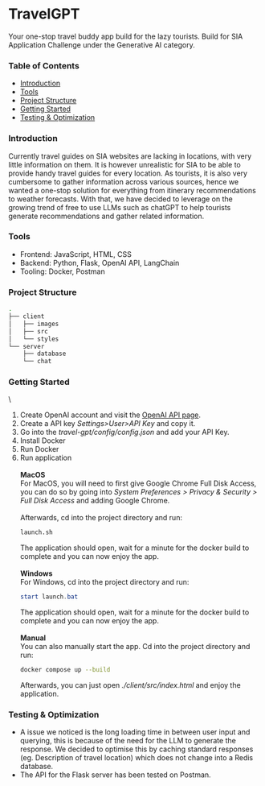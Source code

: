 # TravelGPT
Your one-stop travel buddy app build for the lazy tourists.
Build for SIA Application Challenge under the Generative AI category.

### Table of Contents
- [Introduction](#introduction)
- [Tools](#Tools)
- [Project Structure](#project-structure)
- [Getting Started](#getting-started)
- [Testing & Optimization](#testing-&-optimization)

### Introduction
Currently travel guides on SIA websites are lacking in locations, with very little information on them. It is however unrealistic for SIA to be able to provide handy travel guides for every location.
As tourists, it is also very cumbersome to gather information across various sources, hence we wanted a one-stop solution for everything from itinerary recommendations to weather forecasts.
With that, we have decided to leverage on the growing trend of free to use LLMs such as chatGPT to help tourists generate recommendations and gather related information.

### Tools
 - Frontend: JavaScript, HTML, CSS
 - Backend: Python, Flask, OpenAI API, LangChain
 - Tooling: Docker, Postman

### Project Structure
```bash
.
├── client
│   ├── images
│   ├── src
│   └── styles
└── server
    ├── database
    └── chat
```

### Getting Started
\
1. Create OpenAI account and visit the [OpenAI API page](https://platform.openai.com/overview).
2. Create a API key *Settings>User>API Key* and copy it.
3. Go into the *travel-gpt/config/config.json* and add your API Key.
4. Install Docker
5. Run Docker
6. Run application\
\
**MacOS**\
    For MacOS, you will need to first give Google Chrome Full Disk Access, you can do so by going into *System Preferences > Privacy & Security > Full Disk Access* and adding Google Chrome.\
    \
    Afterwards, cd into the project directory and run:
    ```bash
    launch.sh
    ```
    The application should open, wait for a minute for the docker build to complete and you can now enjoy the app.\
    \
**Windows**\
    For Windows, cd into the project directory and run:
    ```powershell
    start launch.bat
    ```
    The application should open, wait for a minute for the docker build to complete and you can now enjoy the app.\
    \
    **Manual**\
    You can also manually start the app. Cd into the project directory and run:
    ```bash
    docker compose up --build
    ```
    Afterwards, you can just open *./client/src/index.html* and enjoy the application.

### Testing & Optimization
- A issue we noticed is the long loading time in between user input and querying, this is because of the need for the LLM to generate the response. We decided to optimise this by caching standard responses (eg. Description of travel location) which does not change into a Redis database.
- The API for the Flask server has been tested on Postman.
